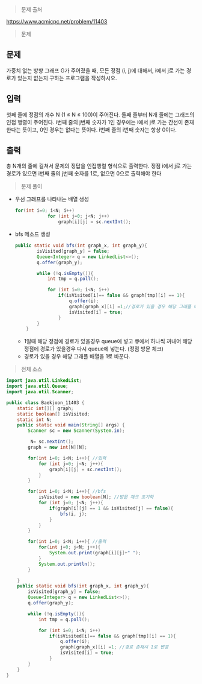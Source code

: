 > 문제 출처

https://www.acmicpc.net/problem/11403

> 문제

## 문제

가중치 없는 방향 그래프 G가 주어졌을 때, 모든 정점 (i, j)에 대해서, i에서 j로 가는 경로가 있는지 없는지 구하는 프로그램을 작성하시오.

## 입력

첫째 줄에 정점의 개수 N (1 ≤ N ≤ 100)이 주어진다. 둘째 줄부터 N개 줄에는 그래프의 인접 행렬이 주어진다. i번째 줄의 j번째 숫자가 1인 경우에는 i에서 j로 가는 간선이 존재한다는 뜻이고, 0인 경우는 없다는 뜻이다. i번째 줄의 i번째 숫자는 항상 0이다.

## 출력

총 N개의 줄에 걸쳐서 문제의 정답을 인접행렬 형식으로 출력한다. 정점 i에서 j로 가는 경로가 있으면 i번째 줄의 j번째 숫자를 1로, 없으면 0으로 출력해야 한다



> 문제 풀이

- 우선 그래프를 나타내는 배열 생성

  ```java
  for(int i=0; i<N; i++)
              for (int j=0; j<N; j++)
                  graph[i][j] = sc.nextInt();
  ```

- bfs 메소드 생성

  ```java
  public static void bfs(int graph_x, int graph_y){
          isVisited[graph_y] = false;
          Queue<Integer> q = new LinkedList<>();
          q.offer(graph_y);
  
          while (!q.isEmpty()){
              int tmp = q.poll();
  
              for (int i=0; i<N; i++)
                  if(isVisited[i]== false && graph[tmp][i] == 1){
                      q.offer(i);
                      graph[graph_x][i] =1;//경로가 있을 경우 해당 그래플 배열을 1로 바꾼다.
                      isVisited[i] = true;
                  }
          }
      }
  ```

  - 1일때 해당 정점에 경로가 있을경우 queue에 넣고 큐에서 하나씩 꺼내어 해당 정점에 경로가 있을경우 다시 queue에 넣는다. (정점 방문 체크)
  - 경로가 있을 경우 해당 그래플 배열을 1로 바꾼다.

> 전체 소스

``` java
import java.util.LinkedList;
import java.util.Queue;
import java.util.Scanner;

public class Baekjoon_11403 {
    static int[][] graph;
    static boolean[] isVisited;
    static int N;
    public static void main(String[] args) {
        Scanner sc = new Scanner(System.in);

         N= sc.nextInt();
        graph = new int[N][N];

        for(int i=0; i<N; i++){ //입력
            for (int j=0; j<N; j++){
                graph[i][j] = sc.nextInt();
            }
        }

        for(int i=0; i<N; i++){ //bfs
            isVisited = new boolean[N]; //방문 체크 초기화
            for (int j=0; j<N; j++){
                if(graph[i][j] == 1 && isVisited[j] == false){
                    bfs(i, j);
                }
            }
        }

        for(int i=0; i<N; i++){ //출력
            for(int j=0; j<N; j++){
                System.out.print(graph[i][j]+" ");
            }
            System.out.println();
        }

    }
    public static void bfs(int graph_x, int graph_y){
        isVisited[graph_y] = false;
        Queue<Integer> q = new LinkedList<>();
        q.offer(graph_y);

        while (!q.isEmpty()){
            int tmp = q.poll();

            for (int i=0; i<N; i++)
                if(isVisited[i]== false && graph[tmp][i] == 1){
                    q.offer(i);
                    graph[graph_x][i] =1; //경로 존재시 1로 변경
                    isVisited[i] = true;
                }
        }
    }
}
```

